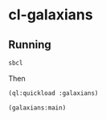 # cl-galaxians

## Running

```sh
sbcl
```

Then

```cl
(ql:quickload :galaxians)

(galaxians:main)
```
